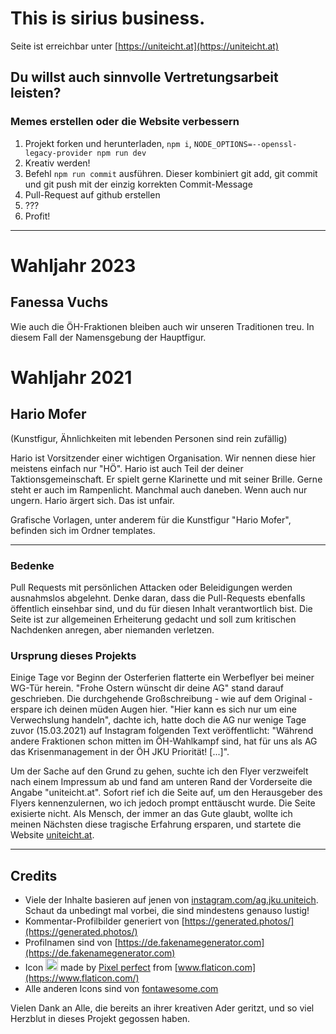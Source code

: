 # This is sirius business.

Seite ist erreichbar unter [https://uniteicht.at](https://uniteicht.at)

## Du willst auch sinnvolle Vertretungsarbeit leisten?
### Memes erstellen oder die Website verbessern
1. Projekt forken und herunterladen, ```npm i```, ```NODE_OPTIONS=--openssl-legacy-provider npm run dev```
1. Kreativ werden!
1. Befehl ```npm run commit``` ausführen. Dieser kombiniert git add, git commit und git push mit der einzig korrekten Commit-Message
1. Pull-Request auf github erstellen
1. ???
1. Profit!

---

# Wahljahr 2023

## Fanessa Vuchs
Wie auch die ÖH-Fraktionen bleiben auch wir unseren Traditionen treu. In diesem Fall der Namensgebung der Hauptfigur.






# Wahljahr 2021


## Hario Mofer
(Kunstfigur, Ähnlichkeiten mit lebenden Personen sind rein zufällig)

Hario ist Vorsitzender einer wichtigen Organisation. Wir nennen diese hier meistens einfach nur "HÖ". Hario ist auch Teil der deiner Taktionsgemeinschaft. 
Er spielt gerne Klarinette und mit seiner Brille.
Gerne steht er auch im Rampenlicht.
Manchmal auch daneben. Wenn auch nur ungern. Hario ärgert sich. Das ist unfair.

Grafische Vorlagen, unter anderem für die Kunstfigur "Hario Mofer", befinden sich im Ordner templates.

---

### Bedenke
Pull Requests mit persönlichen Attacken oder Beleidigungen werden ausnahmslos abgelehnt.
Denke daran, dass die Pull-Requests ebenfalls öffentlich einsehbar sind, und du für diesen Inhalt verantwortlich bist. Die Seite ist zur allgemeinen Erheiterung gedacht und soll zum kritischen Nachdenken anregen, aber niemanden verletzen.

### Ursprung dieses Projekts
Einige Tage vor Beginn der Osterferien flatterte ein Werbeflyer bei meiner WG-Tür herein. "Frohe Ostern wünscht dir deine AG" stand darauf geschrieben. Die durchgehende Großschreibung - wie auf dem Original - erspare ich deinen müden Augen hier. "Hier kann es sich nur um eine Verwechslung handeln", dachte ich, hatte doch die AG nur wenige Tage zuvor (15.03.2021) auf Instagram folgenden Text veröffentlicht: "Während andere Fraktionen schon mitten im ÖH-Wahlkampf sind, hat für uns als AG das Krisenmanagement in der ÖH JKU Priorität! [...]".

Um der Sache auf den Grund zu gehen, suchte ich den Flyer verzweifelt nach einem Impressum ab und fand am unteren Rand der Vorderseite die Angabe "uniteicht.at". Sofort rief ich die Seite auf, um den Herausgeber des Flyers kennenzulernen, wo ich jedoch prompt enttäuscht wurde. Die Seite exisierte nicht. Als Mensch, der immer an das Gute glaubt, wollte ich meinen Nächsten diese tragische Erfahrung ersparen, und startete die Website [uniteicht.at](https://uniteicht.at).

---

## Credits
* Viele der Inhalte basieren auf jenen von [instagram.com/ag.jku.uniteich](https://instagram.com/ag.jku.uniteich). Schaut da unbedingt mal vorbei, die sind mindestens genauso lustig!
* Kommentar-Profilbilder generiert von [https://generated.photos/](https://generated.photos/)
* Profilnamen sind von [https://de.fakenamegenerator.com](https://de.fakenamegenerator.com)
* Icon <img src="./static/img/up-arrow.svg" width="20" height="20"/> made by
[Pixel perfect](https://www.flaticon.com/authors/pixel-perfect) from
[www.flaticon.com](https://www.flaticon.com/) 
* Alle anderen Icons sind von [fontawesome.com](https://fontawesome.com)

Vielen Dank an Alle, die bereits an ihrer kreativen Ader geritzt, und so
viel Herzblut in dieses Projekt gegossen haben.
